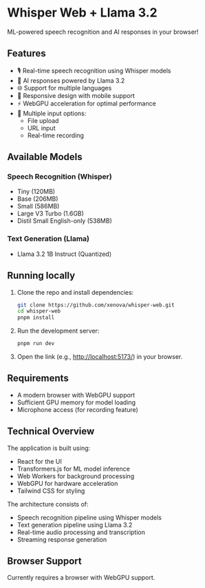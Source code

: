 # Whisper Web + Llama 3.2

ML-powered speech recognition and AI responses in your browser!

## Features

- 🎙️ Real-time speech recognition using Whisper models
- 🤖 AI responses powered by Llama 3.2
- 🌐 Support for multiple languages
- 📱 Responsive design with mobile support
- ⚡ WebGPU acceleration for optimal performance
- 🎯 Multiple input options:
  - File upload
  - URL input
  - Real-time recording

## Available Models

### Speech Recognition (Whisper)
- Tiny (120MB)
- Base (206MB)
- Small (586MB)
- Large V3 Turbo (1.6GB)
- Distil Small English-only (538MB)

### Text Generation (Llama)
- Llama 3.2 1B Instruct (Quantized)

## Running locally

1. Clone the repo and install dependencies:

    ```bash
    git clone https://github.com/xenova/whisper-web.git
    cd whisper-web
    pnpm install
    ```

2. Run the development server:

    ```bash
    pnpm run dev
    ```

3. Open the link (e.g., [http://localhost:5173/](http://localhost:5173/)) in your browser.

## Requirements

- A modern browser with WebGPU support
- Sufficient GPU memory for model loading
- Microphone access (for recording feature)

## Technical Overview

The application is built using:
- React for the UI
- Transformers.js for ML model inference
- Web Workers for background processing
- WebGPU for hardware acceleration
- Tailwind CSS for styling

The architecture consists of:
- Speech recognition pipeline using Whisper models
- Text generation pipeline using Llama 3.2
- Real-time audio processing and transcription
- Streaming response generation

## Browser Support

Currently requires a browser with WebGPU support.
